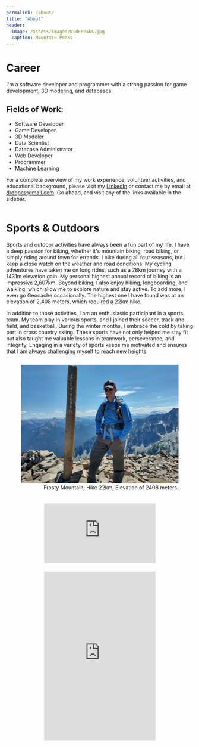 ```yaml
---
permalink: /about/
title: "About"
header:
  image: /assets/images/WidePeaks.jpg
  caption: Mountain Peaks
---
```

<div>
  <h1>Career</h1>
  <p>I'm a software developer and programmer with a strong passion for game development, 3D modeling, and databases.</p>
  <h2>Fields of Work:</h2>
  <ul>
    <li>Software Developer</li>
    <li>Game Developer</li>
    <li>3D Modeler</li>
    <li>Data Scientist</li>
    <li>Database Administrator</li>
    <li>Web Developer</li>
    <li>Programmer</li>
    <li>Machine Learning</li>
  </ul>
  <p>For a complete overview of my work experience, volunteer activities, and educational background, please visit my <a href="https://www.linkedin.com/in/danielrozek/" target="_blank">LinkedIn</a> or contact me by email at <a href="mailto:drobpc@gmail.com">drobpc@gmail.com</a>. Go ahead, and visit any of the links available in the sidebar.</p>
</div>
<div style="display: flex; align-items: center; flex-direction: column;">
  <div style="flex: 1;">
    <h1>Sports & Outdoors</h1>
    <p>Sports and outdoor activities have always been a fun part of my life. I have a deep passion for biking, whether it's mountain biking, road biking, or simply riding around town for errands. I bike during all four seasons, but I keep a close watch on the weather and road conditions. My cycling adventures have taken me on long rides, such as a 78km journey with a 1431m elevation gain. My personal highest annual record of biking is an impressive 2,607km. Beyond biking, I also enjoy hiking, longboarding, and walking, which allow me to explore nature and stay active. To add more, I even go Geocache occasionally. The highest one I have found was at an elevation of 2,408 meters, which required a 22km hike.</p>
    <p>In addition to those activities, I am an enthusiastic participant in a sports team. My team play in various sports, and I joined their soccer, track and field, and basketball. During the winter months, I embrace the cold by taking part in cross country skiing. These sports have not only helped me stay fit but also taught me valuable lessons in teamwork, perseverance, and integrity. Engaging in a variety of sports keeps me motivated and ensures that I am always challenging myself to reach new heights.</p>
  </div>
  <div style="flex: 1; text-align: right;">
    <figure>
      <img src="/assets/images/FrostyMtn.jpg" alt="Frosty Mountain in Summer">
      <figcaption>Frosty Mountain, Hike 22km, Elevation of 2408 meters.</figcaption>
    </figure>
  </div>
</div>
<div style="display: flex; align-items: center; flex-direction: column; margin-top: 20px; text-align: center;">
  <div style="margin-bottom: 20px;">
    <iframe height="160" width="300" frameborder="0" allowtransparency="true" scrolling="no" src="https://www.strava.com/athletes/98167640/activity-summary/5717d04d7ef24409064cfa9007cfd1b7a9742224"></iframe>
  </div>
  <div>
    <iframe height="454" width="300" frameborder="0" allowtransparency="true" scrolling="no" src="https://www.strava.com/athletes/98167640/latest-rides/5717d04d7ef24409064cfa9007cfd1b7a9742224"></iframe>
  </div>
</div>
